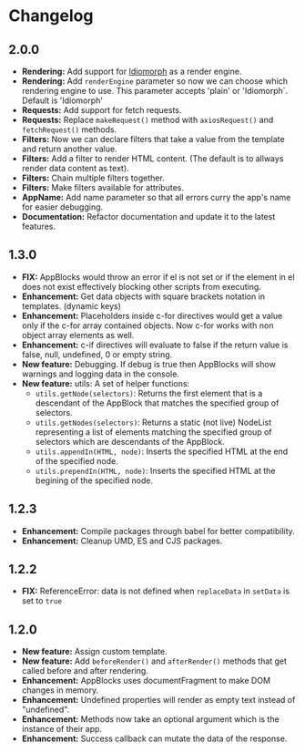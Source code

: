 # Changelog

## 2.0.0
- **Rendering:** Add support for [Idiomorph](https://github.com/bigskysoftware/idiomorph) as a render engine.
- **Rendering:** Add `renderEngine` parameter so now we can choose which rendering engine to use. This parameter accepts 'plain' or 'Idiomorph`. Default is 'Idiomorph'
- **Requests:** Add support for fetch requests.
- **Requests:** Replace `makeRequest()` method with `axiosRequest()` and `fetchRequest()` methods.
- **Filters:** Now we can declare filters that take a value from the template and return another value.
- **Filters:** Add a filter to render HTML content. (The default is to allways render data content as text).
- **Filters:** Chain multiple filters together.
- **Filters:** Make filters available for attributes.
- **AppName:** Add name parameter so that all errors curry the app's name for easier debugging.
- **Documentation:** Refactor documentation and update it to the latest features.

## 1.3.0
- **FIX:** AppBlocks would throw an error if el is not set or if the element in el does not exist effectively blocking other scripts from executing.
- **Enhancement:** Get data objects with square brackets notation in templates. (dynamic keys)
- **Enhancement:** Placeholders inside c-for directives would get a value only if the c-for array contained objects. Now c-for works with non object array elements as well.
- **Enhancement:** c-if directives will evaluate to false if the return value is false, null, undefined, 0 or empty string.
- **New feature:** Debugging. If debug is true then AppBlocks will show warnings and logging data in the console.
- **New feature:** utils: A set of helper functions:
  - `utils.getNode(selectors)`: Returns the first element that is a descendant of the AppBlock that matches the specified group of selectors.
  - `utils.getNodes(selectors)`: Returns a static (not live) NodeList representing a list of elements matching the specified group of selectors which are descendants of the AppBlock.
  - `utils.appendIn(HTML, node)`: Inserts the specified HTML at the end of the specified node.
  - `utils.prependIn(HTML, node)`: Inserts the specified HTML at the begining of the specified node.

## 1.2.3
- **Enhancement:** Compile packages through babel for better compatibility.
- **Enhancement:** Cleanup UMD, ES and CJS packages.

## 1.2.2
- **FIX:** ReferenceError: data is not defined when `replaceData` in `setData` is set to `true`

## 1.2.0
- **New feature:** Assign custom template.
- **New feature:** Add `beforeRender()` and `afterRender()` methods that get called before and after rendering.
- **Enhancement:** AppBlocks uses documentFragment to make DOM changes in memory.
- **Enhancement:** Undefined properties will render as empty text instead of "undefined".
- **Enhancement:** Methods now take an optional argument which is the instance of their app.
- **Enhancement:** Success callback can mutate the data of the response.